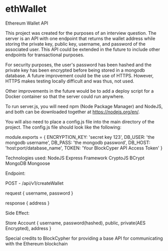 # ethWallet
Ethereum Wallet API

This project was created for the purposes of an interview question. The server is an API with one endpoint that returns the wallet address while storing the private key, public key, username, and password of the associated user. This API could be extended in the future to include other endpoints for transactional purposes.

For security purposes, the user's password has been hashed and the private key has been encrypted before being stored in a mongodb database. A future improvement could be the use of HTTPS. However, HTTPS makes testing locally difficult and was thus, not used.

Other improvements in the future would be to add a deploy script for a Docker container so that the server could run anywhere.

To run server.js, you will need npm (Node Package Manager) and NodeJS, and both can be downloaded together at https://nodejs.org/en/.

You will also need to place a config.js file into the main directory of the project. The config.js file should look like the following: 

  module.exports = {
    ENCRYPTION_KEY: 'secret key 123',
    DB_USER: 'the mongodb username',
    DB_PASS: 'the mongodb password',
    DB_HOST: 'host:port/database_name',
    TOKEN: 'Your BlockCyper API Access Token'
  }


Technologies used:
  NodeJS
  Express Framework
  CryptoJS
  BCrypt
  MongoDB
  Mongoose

Endpoint:

  POST - /api/v1/createWallet

  request {
    username,
    password
  }

  response {
    address
  }

  Side Effect:

  Store Account {
    username,
    password(hashed),
    public,
    private(AES Encrypted),
    address
  }

Special credits to BlockCypher for providing a base API for communicating with the Ethereum blockchain
